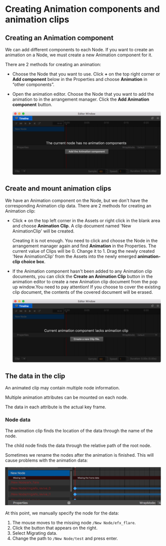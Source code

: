 # Creating Animation components and animation clips

## Creating an Animation component

We can add different components to each Node. If you want to create an animation on a Node, we must create a new Animation component for it.

There are 2 methods for creating an animation:

- Choose the Node that you want to use. Click __+__ on the top right corner or __Add component__ below in the Properties and choose __Animation__ in “other components”.

- Open the animation editor. Choose the Node that you want to add the animation to in the arrangement manager. Click the __Add Animation component__ button.

  ![Add Component](animation-clip/add-component.jpg)

## Create and mount animation clips

We have an Animation component on the Node, but we don't have the corresponding Animation clip data. There are 2 methods for creating an Animation clip:

- Click __+__ on the top left corner in the Assets or right click in the blank area and choose __Animation Clip__. A clip document named 'New AnimationClip' will be created.

  Creating it is not enough. You need to click and choose the Node in the arrangement manager again and find __Animation__ in the Properties. The current value of Clips will be 0. Change it to 1. Drag the newly created 'New AnimationClip' from the Assets into the newly emerged __animation-clip choice box__.

- If the Animation component hasn't been added to any Animation clip documents, you can click the __Create an Animation Clip__ button in the animation editor to create a new Animation clip document from the pop up window.You need to pay attention! If you choose to cover the existing clip document, the contents of the covered document will be erased.

  ![Animation Clip](animation-clip/add-clip.jpg)

## The data in the clip

An animated clip may contain multiple node information.

Multiple animation attributes can be mounted on each node.

The data in each attribute is the actual key frame.

### Node data

The animation clip finds the location of the data through the name of the node.

The child node finds the data through the relative path of the root node.

Sometimes we rename the nodes after the animation is finished.
This will cause problems with the animation data:

<img src="./animation-clip/miss-node.jpg">

At this point, we manually specify the node for the data:

1. The mouse moves to the missing node `/New Node/efx_flare`.
2. Click the button that appears on the right.
3. Select Migrating data.
4. Change the path to `/New Node/test` and press enter.
